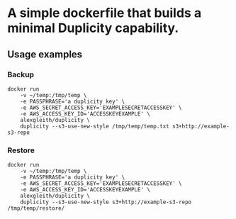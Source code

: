 # A simple dockerfile that builds a minimal Duplicity capability.

## Usage examples
### Backup
	docker run 
		-v ~/temp:/tmp/temp \
		-e PASSPHRASE='a duplicity key' \
		-e AWS_SECRET_ACCESS_KEY='EXAMPLESECRETACCESSKEY' \
		-e AWS_ACCESS_KEY_ID='ACCESSKEYEXAMPLE' \
		alexgleith/duplicity \
		duplicity --s3-use-new-style /tmp/temp/temp.txt s3+http://example-s3-repo

### Restore
	docker run 
		-v ~/temp:/tmp/temp \
		-e PASSPHRASE='a duplicity key' \
		-e AWS_SECRET_ACCESS_KEY='EXAMPLESECRETACCESSKEY' \
		-e AWS_ACCESS_KEY_ID='ACCESSKEYEXAMPLE' \
		alexgleith/duplicity \
		duplicity --s3-use-new-style s3+http://example-s3-repo /tmp/temp/restore/
